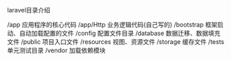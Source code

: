 laravel目录介绍

/app        应用程序的核心代码
/app/Http   业务逻辑代码(自己写的)
/bootstrap  框架启动、自动加载配置的文件
/config     配置文件目录
/database   数据迁移、数据填充文件
/public     项目入口文件
/resources  视图、资源文件
/storage    缓存文件
/tests      单元测试目录
/vendor     加载依赖模块